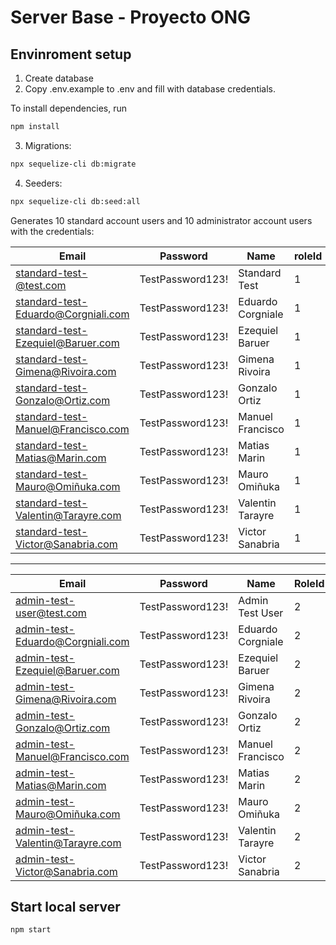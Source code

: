 # Server Base - Proyecto ONG


## Envinroment setup

1) Create database
2) Copy .env.example to .env and fill with database credentials.

To install dependencies, run
``` bash
npm install
```

3) Migrations:
``` bash
npx sequelize-cli db:migrate
```

4) Seeders:
``` bash
npx sequelize-cli db:seed:all
```
Generates 10 standard account users and 10 administrator account users with the credentials:

| Email | Password | Name | roleId |
| ------------- | ------------- | ------------- | ----------- |
| standard-test-@test.com  | TestPassword123!  | Standard Test | 1 |
| standard-test-Eduardo@Corgniali.com  | TestPassword123!  | Eduardo Corgniale | 1 |
| standard-test-Ezequiel@Baruer.com  | TestPassword123!  | Ezequiel Baruer | 1 |
| standard-test-Gimena@Rivoira.com  | TestPassword123!  | Gimena Rivoira | 1 |
| standard-test-Gonzalo@Ortiz.com  | TestPassword123!  | Gonzalo Ortiz | 1 |
| standard-test-Manuel@Francisco.com  | TestPassword123!  | Manuel Francisco | 1 |
| standard-test-Matias@Marin.com  | TestPassword123!  | Matias Marin | 1 |
| standard-test-Mauro@Omiñuka.com | TestPassword123!  | Mauro Omiñuka | 1 |
| standard-test-Valentin@Tarayre.com  | TestPassword123!  | Valentin Tarayre | 1 |
| standard-test-Victor@Sanabria.com  | TestPassword123!  | Victor Sanabria | 1 |
-------------------------------------------------------------------------
| Email | Password | Name | RoleId |
| ------------- | ------------- | ------------- | ----------- |
| admin-test-user@test.com  | TestPassword123!  | Admin Test User | 2 |
| admin-test-Eduardo@Corgniali.com  | TestPassword123!  | Eduardo Corgniale | 2 |
| admin-test-Ezequiel@Baruer.com  | TestPassword123!  | Ezequiel Baruer | 2 |
| admin-test-Gimena@Rivoira.com  | TestPassword123!  | Gimena Rivoira | 2 |
| admin-test-Gonzalo@Ortiz.com | TestPassword123!  | Gonzalo Ortiz | 2 |
| admin-test-Manuel@Francisco.com | TestPassword123!  | Manuel Francisco | 2 |
| admin-test-Matias@Marin.com | TestPassword123!  | Matias Marin | 2 |
| admin-test-Mauro@Omiñuka.com  | TestPassword123!  | Mauro Omiñuka | 2 |
| admin-test-Valentin@Tarayre.com  | TestPassword123!  | Valentin Tarayre | 2 |
| admin-test-Victor@Sanabria.com  | TestPassword123!  | Victor Sanabria | 2 |


## Start local server

``` bash
npm start
```
